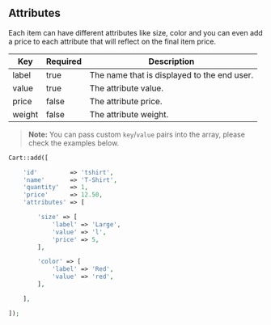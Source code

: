 ## Attributes

Each item can have different attributes like size, color and you can even add a price to each attribute that will reflect on the final item price.


Key        | Required | Description
---------- | -------- | ---------------------------------------------------------
label      | true     | The name that is displayed to the end user.
value      | true     | The attribute value.
price      | false    | The attribute price.
weight     | false    | The attribute weight.

> **Note:** You can pass custom `key`/`value` pairs into the array, please check the examples below.

```php
Cart::add([

	'id'         => 'tshirt',
	'name'       => 'T-Shirt',
	'quantity'   => 1,
	'price'      => 12.50,
	'attributes' => [

		'size' => [
			'label' => 'Large',
			'value' => 'l',
			'price' => 5,
		],

		'color' => [
			'label' => 'Red',
			'value' => 'red',
		],

	],

]);
```
